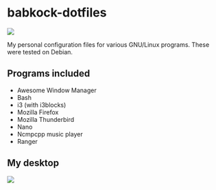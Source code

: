 # babkock-dotfiles

![](https://raw.githubusercontent.com/Babkock/babkock-dotfiles/master/MainImage.png)

My personal configuration files for various GNU/Linux programs. These were tested on Debian.

## Programs included

* Awesome Window Manager
* Bash
* i3 (with i3blocks)
* Mozilla Firefox
* Mozilla Thunderbird
* Nano
* Ncmpcpp music player
* Ranger

## My desktop

![](https://raw.githubusercontent.com/Babkock/babkock-dotfiles/master/Clean-Desktop.i3.png)

